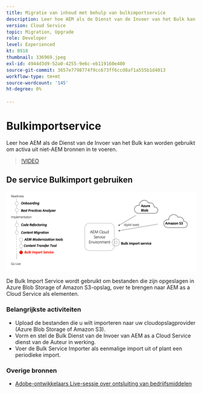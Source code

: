```yaml
---
title: Migratie van inhoud met behulp van bulkimportservice
description: Leer hoe AEM als de Dienst van de Invoer van het Bulk kan worden gebruikt om activa uit niet-AEM bronnen in te voeren.
version: Cloud Service
topic: Migration, Upgrade
role: Developer
level: Experienced
kt: 8918
thumbnail: 336969.jpeg
exl-id: 4944d3d9-52a0-4255-9e6c-eb119160e400
source-git-commit: 3657e7798774f9cc673ff6ccd8af1a555b1d4013
workflow-type: tm+mt
source-wordcount: '145'
ht-degree: 0%

---
```


# Bulkimportservice

Leer hoe AEM als de Dienst van de Invoer van het Bulk kan worden gebruikt om activa uit niet-AEM bronnen in te voeren.

>[!VIDEO](https://video.tv.adobe.com/v/336969/?quality=12&learn=on)

## De service Bulkimport gebruiken

![Levenscyclus van service voor bulkimport](../assets/bulk-import-service.png)

De Bulk Import Service wordt gebruikt om bestanden die zijn opgeslagen in Azure Blob Storage of Amazon S3-opslag, over te brengen naar AEM as a Cloud Service als elementen.

### Belangrijkste activiteiten

+ Upload de bestanden die u wilt importeren naar uw cloudopslagprovider (Azure Blob Storage of Amazon S3).
+ Vorm en stel de Bulk Dienst van de Invoer van AEM as a Cloud Service dienst van de Auteur in werking.
+ Voer de Bulk Service Importer als eenmalige import uit of plant een periodieke import.

### Overige bronnen

+ [Adobe-ontwikkelaars Live-sessie over ontsluiting van bedrijfsmiddelen](https://experienceleague.adobe.com/docs/adobe-developers-live-events/events/2021/feb2021/asset-bulk-ingestion.html?lang=en)


